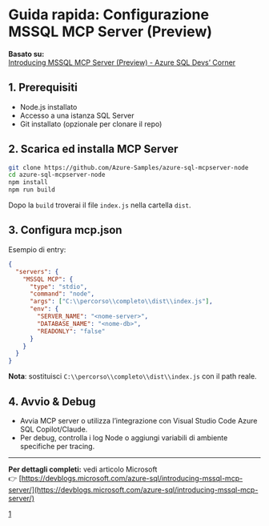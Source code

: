# Guida rapida: Configurazione MSSQL MCP Server (Preview)

**Basato su:**  
[Introducing MSSQL MCP Server (Preview) - Azure SQL Devs’ Corner](https://devblogs.microsoft.com/azure-sql/introducing-mssql-mcp-server/)

## 1. Prerequisiti

- Node.js installato
- Accesso a una istanza SQL Server
- Git installato (opzionale per clonare il repo)

## 2. Scarica ed installa MCP Server

```bash
git clone https://github.com/Azure-Samples/azure-sql-mcpserver-node
cd azure-sql-mcpserver-node
npm install
npm run build
```

Dopo la `build` troverai il file `index.js` nella cartella `dist`.

## 3. Configura mcp.json

Esempio di entry:

```json
{
  "servers": {
    "MSSQL MCP": {
      "type": "stdio",
      "command": "node",
      "args": ["C:\\percorso\\completo\\dist\\index.js"],
      "env": {
        "SERVER_NAME": "<nome-server>",
        "DATABASE_NAME": "<nome-db>",
        "READONLY": "false"
      }
    }
  }
}
```

**Nota**: sostituisci `C:\\percorso\\completo\\dist\\index.js` con il path reale.

## 4. Avvio & Debug

- Avvia MCP server o utilizza l’integrazione con Visual Studio Code Azure SQL Copilot/Claude.
- Per debug, controlla i log Node o aggiungi variabili di ambiente specifiche per tracing.

***

**Per dettagli completi:** vedi articolo Microsoft  
👉 [https://devblogs.microsoft.com/azure-sql/introducing-mssql-mcp-server/](https://devblogs.microsoft.com/azure-sql/introducing-mssql-mcp-server/)

[1](https://devblogs.microsoft.com/azure-sql/introducing-mssql-mcp-server/)